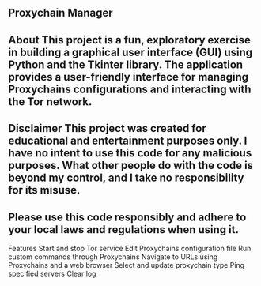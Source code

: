 Proxychain Manager
--------------------------
About
This project is a fun, exploratory exercise in building a graphical user interface (GUI) using Python and the Tkinter library. The application provides a user-friendly interface for managing Proxychains configurations and interacting with the Tor network.
--------------------------
Disclaimer
This project was created for educational and entertainment purposes only. I have no intent to use this code for any malicious purposes. What other people do with the code is beyond my control, and I take no responsibility for its misuse.
--------------------------
Please use this code responsibly and adhere to your local laws and regulations when using it.
--------------------------
Features
Start and stop Tor service
Edit Proxychains configuration file
Run custom commands through Proxychains
Navigate to URLs using Proxychains and a web browser
Select and update proxychain type
Ping specified servers
Clear log

